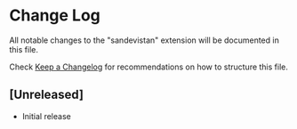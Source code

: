 # Change Log

All notable changes to the "sandevistan" extension will be documented in this file.

Check [Keep a Changelog](http://keepachangelog.com/) for recommendations on how to structure this file.

## [Unreleased]

- Initial release
